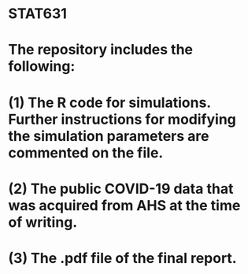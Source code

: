 # STAT631
# The repository includes the following:
# (1) The R code for simulations. Further instructions for modifying the simulation parameters are commented on the file.
# (2) The public COVID-19 data that was acquired from AHS at the time of writing.
# (3) The .pdf file of the final report.
